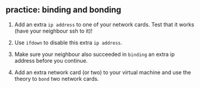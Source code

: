 ## practice: binding and bonding

1. Add an extra `ip address` to one of your network cards. Test that it
works (have your neighbour ssh to it)!

2. Use `ifdown` to disable this extra `ip address`.

3. Make sure your neighbour also succeeded in `binding` an extra ip
address before you continue.

4. Add an extra network card (or two) to your virtual machine and use
the theory to `bond` two network cards.

